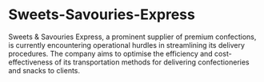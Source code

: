 # Sweets-Savouries-Express
Sweets &amp; Savouries Express, a prominent supplier of premium confections, is currently encountering operational hurdles in streamlining its delivery procedures. The company aims to optimise the efficiency and cost-effectiveness of its transportation methods for delivering confectioneries and snacks to clients.
